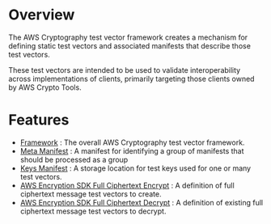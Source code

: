 # Overview

The AWS Cryptography test vector framework creates a mechanism for defining static test
vectors and associated manifests that describe those test vectors.

These test vectors are intended to be used to validate interoperability across implementations
of clients, primarily targeting those clients owned by AWS Crypto Tools.

# Features

* [Framework](./features/0000-framework.md) : The overall AWS Cryptography test vector framework.
* [Meta Manifest](./features/0001-meta-manifest.md) : A manifest for identifying a group of manifests
  that should be processed as a group
* [Keys Manifest](./features/0002-keys.md) : A storage location for test keys used for one or many
  test vectors.
* [AWS Encryption SDK Full Ciphertext Encrypt](./features/0003-awses-encrypt.md) : A definition 
  of full ciphertext message test vectors to create.
* [AWS Encryption SDK Full Ciphertext Decrypt](./features/0004-awses-decrypt) : A definition 
  of existing full ciphertext message test vectors to decrypt.
